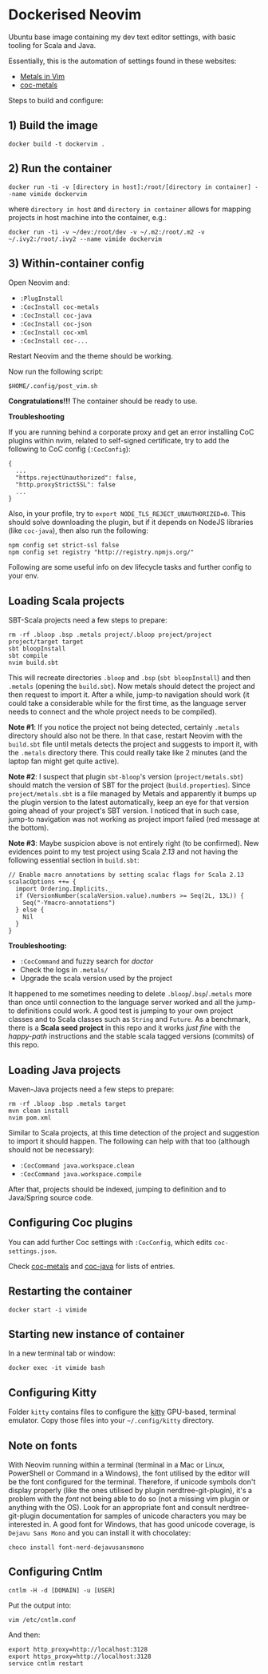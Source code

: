 # Dockerised Neovim

Ubuntu base image containing my dev text editor settings, with basic tooling for Scala and Java.

Essentially, this is the automation of settings found in these websites:
- [Metals in Vim](https://scalameta.org/metals/docs/editors/vim.html)
- [coc-metals](https://github.com/scalameta/coc-metals)

Steps to build and configure:

## 1) Build the image

    docker build -t dockervim .

## 2) Run the container

    docker run -ti -v [directory in host]:/root/[directory in container] --name vimide dockervim

where `directory in host` and `directory in container` allows for mapping projects in host machine into the container, e.g.:

    docker run -ti -v ~/dev:/root/dev -v ~/.m2:/root/.m2 -v ~/.ivy2:/root/.ivy2 --name vimide dockervim

## 3) Within-container config

Open Neovim and:

- `:PlugInstall`
- `:CocInstall coc-metals`
- `:CocInstall coc-java`
- `:CocInstall coc-json`
- `:CocInstall coc-xml`
- `:CocInstall coc-...`

Restart Neovim and the theme should be working.

Now run the following script:

    $HOME/.config/post_vim.sh

**Congratulations!!!** The container should be ready to use.

**Troubleshooting**

If you are running behind a corporate proxy and get an error installing CoC plugins within nvim, related to self-signed certificate, try to add the following to CoC config (`:CocConfig`):

    {
      ...
      "https.rejectUnauthorized": false,
      "http.proxyStrictSSL": false
      ...
    }
    
Also, in your profile, try to `export NODE_TLS_REJECT_UNAUTHORIZED=0`. This should solve downloading the plugin, but if it depends on NodeJS libraries (like `coc-java`), then also run the following:

    npm config set strict-ssl false
    npm config set registry "http://registry.npmjs.org/"

Following are some useful info on dev lifecycle tasks and further config to your env.

## Loading Scala projects

SBT-Scala projects need a few steps to prepare:

    rm -rf .bloop .bsp .metals project/.bloop project/project project/target target
    sbt bloopInstall
    sbt compile
    nvim build.sbt

This will recreate directories `.bloop` and `.bsp` (`sbt bloopInstall`) and then `.metals` (opening the `build.sbt`). Now metals should detect the project and then request to import it. After a while, jump-to navigation should work (it could take a considerable while for the first time, as the language server needs to connect and the whole project needs to be compiled).

**Note #1**: If you notice the project not being detected, certainly `.metals` directory should also not be there. In that case, restart Neovim with the `build.sbt` file until metals detects the project and suggests to import it, with the `.metals` directory there. This could really take like 2 minutes (and the laptop fan might get quite active).

**Note #2**: I suspect that plugin `sbt-bloop`'s version (`project/metals.sbt`) should match the version of SBT for the project (`build.properties`). Since `project/metals.sbt` is a file managed by Metals and apparently it bumps up the plugin version to the latest automatically, keep an eye for that version going ahead of your project's SBT version. I noticed that in such case, jump-to navigation was not working as project import failed (red message at the bottom).

**Note #3**: Maybe suspicion above is not entirely right (to be confirmed). New evidences point to my test project using Scala *2.13* and not having the following essential section in `build.sbt`:

    // Enable macro annotations by setting scalac flags for Scala 2.13
    scalacOptions ++= {
      import Ordering.Implicits._
      if (VersionNumber(scalaVersion.value).numbers >= Seq(2L, 13L)) {
        Seq("-Ymacro-annotations")
      } else {
        Nil
      }
    }

**Troubleshooting:**

- `:CocCommand` and fuzzy search for *doctor*
- Check the logs in `.metals/`
- Upgrade the scala version used by the project

It happened to me sometimes needing to delete `.bloop`/`.bsp`/`.metals` more than once until connection to the language server worked and all the jump-to definitions could work. A good test is jumping to your own project classes and to Scala classes such as `String` and `Future`. As a benchmark, there is a **Scala seed project** in this repo and it works *just fine* with the *happy-path* instructions and the stable scala tagged versions (commits) of this repo.

## Loading Java projects

Maven-Java projects need a few steps to prepare:

    rm -rf .bloop .bsp .metals target
    mvn clean install
    nvim pom.xml

Similar to Scala projects, at this time detection of the project and suggestion to import it should happen. The following can help with that too (although should not be necessary):

- `:CocCommand java.workspace.clean`
- `:CocCommand java.workspace.compile`

After that, projects should be indexed, jumping to definition and to Java/Spring source code.

## Configuring Coc plugins

You can add further Coc settings with `:CocConfig`, which edits `coc-settings.json`.

Check [coc-metals](https://github.com/scalameta/coc-metals) and [coc-java](https://github.com/neoclide/coc-java) for lists of entries.

## Restarting the container

    docker start -i vimide

## Starting new instance of container

In a new terminal tab or window:

    docker exec -it vimide bash

## Configuring Kitty

Folder `kitty` contains files to configure the [kitty](https://sw.kovidgoyal.net/kitty/) GPU-based, terminal emulator.
Copy those files into your `~/.config/kitty` directory.

## Note on fonts

With Neovim running within a terminal (terminal in a Mac or Linux, PowerShell or Command in a Windows), the font utilised by the editor will be the font configured for the terminal. Therefore, if unicode symbols don't display properly (like the ones utilised by plugin nerdtree-git-plugin), it's a problem with the *font* not being able to do so (not a missing vim plugin or anything with the OS). Look for an appropriate font and consult nerdtree-git-plugin documentation for samples of unicode characters you may be interested in.
A good font for Windows, that has good unicode coverage, is `Dejavu Sans Mono` and you can install it with chocolatey:

    choco install font-nerd-dejavusansmono

## Configuring Cntlm

    cntlm -H -d [DOMAIN] -u [USER]

Put the output into:

    vim /etc/cntlm.conf

And then:

    export http_proxy=http://localhost:3128
    export https_proxy=http://localhost:3128
    service cntlm restart
